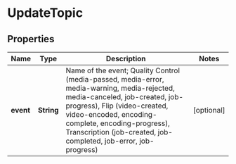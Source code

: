 
# UpdateTopic

## Properties
Name | Type | Description | Notes
------------ | ------------- | ------------- | -------------
**event** | **String** | Name of the event; Quality Control (media-passed, media-error, media-warning, media-rejected, media-canceled, job-created, job-progress), Flip (video-created, video-encoded, encoding-complete, encoding-progress), Transcription (job-created, job-completed, job-error, job-progress)  |  [optional]



